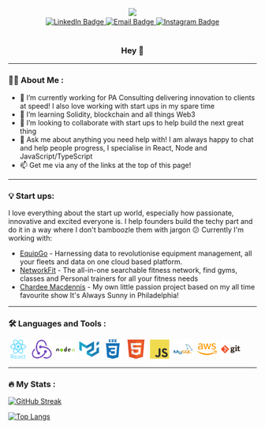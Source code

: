 <div id="header" align="center">
  <img src="https://media.giphy.com/media/zhYSVCirREeIZtONCI/giphy.gif" width="300"/>
  <div id="badges">
  <a href="https://www.linkedin.com/in/patrick-duff/">
    <img src="https://img.shields.io/badge/LinkedIn-blue?style=for-the-badge&logo=linkedin&logoColor=white" alt="LinkedIn Badge"/>
  </a>
  <a href="mailto:paddy.duff31@gmail.com">
    <img src="https://img.shields.io/badge/Email-red?style=for-the-badge&logo=gmail&logoColor=white" alt="Email Badge"/>
  </a>
  <a href="https://www.instagram.com/paddyduff16/?hl=en">
    <img src="https://img.shields.io/badge/Instagram-E4405F?style=for-the-badge&logo=Instagram&logoColor=white" alt="Instagram Badge"/>
    </a>
</div>
  <div id="views">
<img src="https://komarev.com/ghpvc/?username=paddyduff31&style=flat-square&color=blue" alt=""/>
  </div>
  <div id="welcome">
    
  ### Hey 👋
  </div>

</div>

---

### 👨‍💻 About Me :

- 🔭 I’m currently working for PA Consulting delivering innovation to clients at speed!  I also love working with start ups in my spare time
- 🌱 I’m learning Solidity, blockchain and all things Web3
- 👯 I’m looking to collaborate with start ups to help build the next great thing
- 💬 Ask me about anything you need help with!  I am always happy to chat and help people progress, I specialise in React, Node and JavaScript/TypeScript
- 📫 Get me via any of the links at the top of this page!
---

### 💡 Start ups:
I love everything about the start up world, especially how passionate, innovative and excited everyone is.  I help founders build the techy part and do it in a way where I don't bamboozle them with jargon 😕 Currently I'm working with:

- <a href="http://equip-go.co.uk">EquipGo</a> - Harnessing data to revolutionise equipment management, all your fleets and data on one cloud based platform.
- <a href="https://networkfit.io">NetworkFit</a> - The all-in-one searchable fitness network, find gyms, classes and Personal trainers for all your fitness needs
- <a href="https://chardeemacdennis.mmm.page)">Chardee Macdennis</a> - My own little passion project based on my all time favourite show It's Always Sunny in Philadelphia!

---

### :hammer_and_wrench: Languages and Tools :
<div>
  <img src="https://github.com/devicons/devicon/blob/master/icons/react/react-original-wordmark.svg" title="React" alt="React" width="40" height="40"/>&nbsp;
  <img src="https://github.com/devicons/devicon/blob/master/icons/redux/redux-original.svg" title="Redux" alt="Redux " width="40" height="40"/>&nbsp;
    <img src="https://github.com/devicons/devicon/blob/master/icons/nodejs/nodejs-original-wordmark.svg" title="NodeJS" alt="NodeJS" width="40" height="40"/>&nbsp;
  <img src="https://github.com/devicons/devicon/blob/master/icons/materialui/materialui-original.svg" title="Material UI" alt="Material UI" width="40" height="40"/>&nbsp;
  <img src="https://github.com/devicons/devicon/blob/master/icons/css3/css3-plain-wordmark.svg"  title="CSS3" alt="CSS" width="40" height="40"/>&nbsp;
  <img src="https://github.com/devicons/devicon/blob/master/icons/html5/html5-original.svg" title="HTML5" alt="HTML" width="40" height="40"/>&nbsp;
  <img src="https://github.com/devicons/devicon/blob/master/icons/javascript/javascript-original.svg" title="JavaScript" alt="JavaScript" width="40" height="40"/>&nbsp;
  <img src="https://github.com/devicons/devicon/blob/master/icons/mysql/mysql-original-wordmark.svg" title="MySQL"  alt="MySQL" width="40" height="40"/>&nbsp;
  <img src="https://github.com/devicons/devicon/blob/master/icons/amazonwebservices/amazonwebservices-plain-wordmark.svg" title="AWS" alt="AWS" width="40" height="40"/>&nbsp;
  <img src="https://github.com/devicons/devicon/blob/master/icons/git/git-original-wordmark.svg" title="Git" **alt="Git" width="40" height="40"/>
</div>

---

### :fire: My Stats :

  [![GitHub Streak](http://github-readme-streak-stats.herokuapp.com?user=paddyduff31&theme=gotham)](https://git.io/streak-stats)
  
  [![Top Langs](https://github-readme-stats.vercel.app/api/top-langs/?username=paddyduff31&layout=compact&theme=vision-friendly-dark)](https://github.com/anuraghazra/github-readme-stats)


